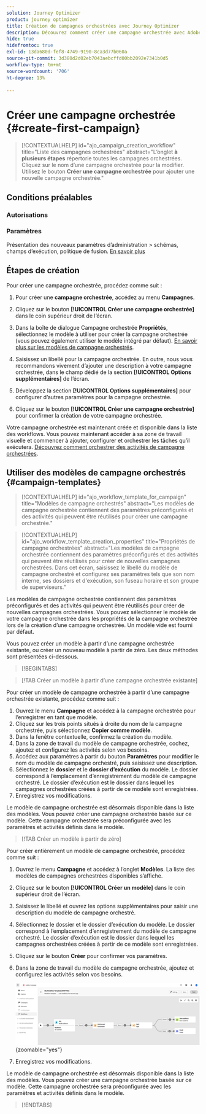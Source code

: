 ```yaml
---
solution: Journey Optimizer
product: journey optimizer
title: Création de campagnes orchestrées avec Journey Optimizer
description: Découvrez comment créer une campagne orchestrée avec Adobe Journey Optimizer
hide: true
hidefromtoc: true
exl-id: 13da680d-fef8-4749-9190-8ca3d77b060a
source-git-commit: 3d380d2d02eb7043aebcffd00bb2092e7341b0d5
workflow-type: tm+mt
source-wordcount: '706'
ht-degree: 13%

---
```


# Créer une campagne orchestrée {#create-first-campaign}

>[!CONTEXTUALHELP]
>id="ajo_campaign_creation_workflow"
>title="Liste des campagnes orchestrées"
>abstract="L’onglet **à plusieurs étapes** répertorie toutes les campagnes orchestrées. Cliquez sur le nom d’une campagne orchestrée pour la modifier. Utilisez le bouton **Créer une campagne orchestrée** pour ajouter une nouvelle campagne orchestrée."

## Conditions préalables

### Autorisations

### Paramètres

Présentation des nouveaux paramètres d’administration > schémas, champs d’exécution, politique de fusion. [En savoir plus](ms-schemas.md)


## Étapes de création

Pour créer une campagne orchestrée, procédez comme suit :

1. Pour créer une **campagne orchestrée**, accédez au menu **Campagnes**.

1. Cliquez sur le bouton **[!UICONTROL Créer une campagne orchestrée]** dans le coin supérieur droit de l’écran.

1. Dans la boîte de dialogue Campagne orchestrée **Propriétés**, sélectionnez le modèle à utiliser pour créer la campagne orchestrée (vous pouvez également utiliser le modèle intégré par défaut). [En savoir plus sur les modèles de campagne orchestrés](#campaign-templates).

1. Saisissez un libellé pour la campagne orchestrée. En outre, nous vous recommandons vivement d’ajouter une description à votre campagne orchestrée, dans le champ dédié de la section **[!UICONTROL Options supplémentaires]** de l’écran.

1. Développez la section **[!UICONTROL Options supplémentaires]** pour configurer d’autres paramètres pour la campagne orchestrée.

1. Cliquez sur le bouton **[!UICONTROL Créer une campagne orchestrée]** pour confirmer la création de votre campagne orchestrée.

Votre campagne orchestrée est maintenant créée et disponible dans la liste des workflows. Vous pouvez maintenant accéder à sa zone de travail visuelle et commencer à ajouter, configurer et orchestrer les tâches qu’il exécutera. [Découvrez comment orchestrer des activités de campagne orchestrées](orchestrate-activities.md).

## Utiliser des modèles de campagne orchestrés {#campaign-templates}

>[!CONTEXTUALHELP]
>id="ajo_workflow_template_for_campaign"
>title="Modèles de campagne orchestrés"
>abstract="Les modèles de campagne orchestrée contiennent des paramètres préconfigurés et des activités qui peuvent être réutilisés pour créer une campagne orchestrée."

>[!CONTEXTUALHELP]
>id="ajo_workflow_template_creation_properties"
>title="Propriétés de campagne orchestrées"
>abstract="Les modèles de campagne orchestrée contiennent des paramètres préconfigurés et des activités qui peuvent être réutilisés pour créer de nouvelles campagnes orchestrées. Dans cet écran, saisissez le libellé du modèle de campagne orchestré et configurez ses paramètres tels que son nom interne, ses dossiers et d&#39;exécution, son fuseau horaire et son groupe de superviseurs."

Les modèles de campagne orchestrée contiennent des paramètres préconfigurés et des activités qui peuvent être réutilisés pour créer de nouvelles campagnes orchestrées. Vous pouvez sélectionner le modèle de votre campagne orchestrée dans les propriétés de la campagne orchestrée lors de la création d’une campagne orchestrée. Un modèle vide est fourni par défaut.

Vous pouvez créer un modèle à partir d’une campagne orchestrée existante, ou créer un nouveau modèle à partir de zéro. Les deux méthodes sont présentées ci-dessous.

>[!BEGINTABS]

>[!TAB Créer un modèle à partir d’une campagne orchestrée existante]

Pour créer un modèle de campagne orchestrée à partir d’une campagne orchestrée existante, procédez comme suit :

1. Ouvrez le menu **Campagne** et accédez à la campagne orchestrée pour l’enregistrer en tant que modèle.
1. Cliquez sur les trois points situés à droite du nom de la campagne orchestrée, puis sélectionnez **Copier comme modèle**.
1. Dans la fenêtre contextuelle, confirmez la création du modèle.
1. Dans la zone de travail du modèle de campagne orchestrée, cochez, ajoutez et configurez les activités selon vos besoins.
1. Accédez aux paramètres à partir du bouton **Paramètres** pour modifier le nom du modèle de campagne orchestré, puis saisissez une description.
1. Sélectionnez le **dossier** et le **dossier d’exécution** du modèle. Le dossier correspond à l’emplacement d’enregistrement du modèle de campagne orchestré. Le dossier d’exécution est le dossier dans lequel les campagnes orchestrées créées à partir de ce modèle sont enregistrées.
1. Enregistrez vos modifications.

Le modèle de campagne orchestrée est désormais disponible dans la liste des modèles. Vous pouvez créer une campagne orchestrée basée sur ce modèle. Cette campagne orchestrée sera préconfigurée avec les paramètres et activités définis dans le modèle.


>[!TAB Créer un modèle à partir de zéro]


Pour créer entièrement un modèle de campagne orchestrée, procédez comme suit :

1. Ouvrez le menu **Campagne** et accédez à l’onglet **Modèles**. La liste des modèles de campagnes orchestrées disponibles s’affiche.
1. Cliquez sur le bouton **[!UICONTROL Créer un modèle]** dans le coin supérieur droit de l’écran.
1. Saisissez le libellé et ouvrez les options supplémentaires pour saisir une description du modèle de campagne orchestré.
1. Sélectionnez le dossier et le dossier d’exécution du modèle. Le dossier correspond à l’emplacement d’enregistrement du modèle de campagne orchestré. Le dossier d’exécution est le dossier dans lequel les campagnes orchestrées créées à partir de ce modèle sont enregistrées.
1. Cliquez sur le bouton **Créer** pour confirmer vos paramètres.
1. Dans la zone de travail du modèle de campagne orchestrée, ajoutez et configurez les activités selon vos besoins.

   ![](assets/wf-template-activities.png){zoomable="yes"}

1. Enregistrez vos modifications.

Le modèle de campagne orchestrée est désormais disponible dans la liste des modèles. Vous pouvez créer une campagne orchestrée basée sur ce modèle. Cette campagne orchestrée sera préconfigurée avec les paramètres et activités définis dans le modèle.

>[!ENDTABS]
